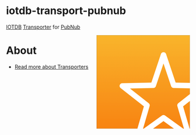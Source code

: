 # iotdb-transport-pubnub
[IOTDB](https://github.com/dpjanes/node-iotdb) 
[Transporter](https://github.com/dpjanes/node-iotdb/blob/master/docs/transporters.md)
for
[PubNub](https://www.pubnub.com/)

<img src="https://raw.githubusercontent.com/dpjanes/iotdb-homestar/master/docs/HomeStar.png" align="right" />

# About

* [Read more about Transporters](https://github.com/dpjanes/node-iotdb/blob/master/docs/transporters.md)

